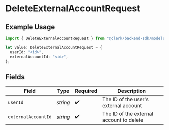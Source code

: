 # DeleteExternalAccountRequest

## Example Usage

```typescript
import { DeleteExternalAccountRequest } from "@clerk/backend-sdk/models/operations";

let value: DeleteExternalAccountRequest = {
  userId: "<id>",
  externalAccountId: "<id>",
};
```

## Fields

| Field                                    | Type                                     | Required                                 | Description                              |
| ---------------------------------------- | ---------------------------------------- | ---------------------------------------- | ---------------------------------------- |
| `userId`                                 | *string*                                 | :heavy_check_mark:                       | The ID of the user's external account    |
| `externalAccountId`                      | *string*                                 | :heavy_check_mark:                       | The ID of the external account to delete |